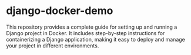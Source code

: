 # django-docker-demo
This repository provides a complete guide for setting up and running a Django project in Docker. It includes step-by-step instructions for containerizing a Django application, making it easy to deploy and manage your project in different environments.

